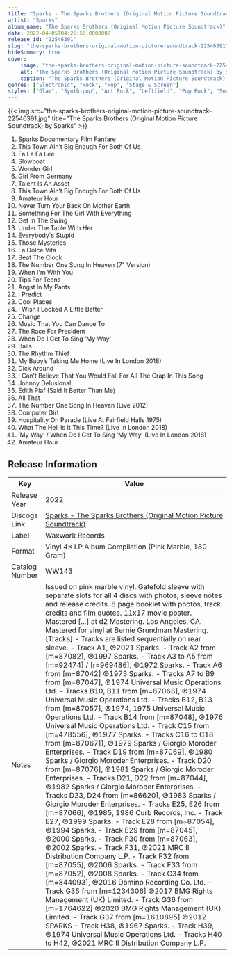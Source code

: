 ```yaml
---
title: "Sparks - The Sparks Brothers (Original Motion Picture Soundtrack)"
artist: "Sparks"
album_name: "The Sparks Brothers (Original Motion Picture Soundtrack)"
date: 2022-04-05T04:26:56.000000Z
release_id: "22546391"
slug: "the-sparks-brothers-original-motion-picture-soundtrack-22546391"
hideSummary: true
cover:
    image: "the-sparks-brothers-original-motion-picture-soundtrack-22546391.jpg"
    alt: "The Sparks Brothers (Original Motion Picture Soundtrack) by Sparks"
    caption: "The Sparks Brothers (Original Motion Picture Soundtrack) by Sparks"
genres: ["Electronic", "Rock", "Pop", "Stage & Screen"]
styles: ["Glam", "Synth-pop", "Art Rock", "Leftfield", "Pop Rock", "Soundtrack"]
---
```


{{< img src="the-sparks-brothers-original-motion-picture-soundtrack-22546391.jpg" title="The Sparks Brothers (Original Motion Picture Soundtrack) by Sparks" >}}

<!-- section break -->

1. Sparks Documentary Film Fanfare
2. This Town Ain’t Big Enough For Both Of Us
3. Fa La Fa Lee
4. Slowboat
5. Wonder Girl
6. Girl From Germany
7. Talent Is An Asset
8. This Town Ain’t Big Enough For Both Of Us
9. Amateur Hour
10. Never Turn Your Back On Mother Earth
11. Something For The Girl With Everything
12. Get In The Swing
13. Under The Table With Her
14. Everybody's Stupid
15. Those Mysteries
16. La Dolce Vita
17. Beat The Clock
18. The Number One Song In Heaven (7" Version)
19. When I'm With You
20. Tips For Teens
21. Angst In My Pants
22. I Predict
23. Cool Places
24. I Wish I Looked A Little Better
25. Change
26. Music That You Can Dance To
27. The Race For President
28. When Do I Get To Sing ‘My Way’
29. Balls
30. The Rhythm Thief
31. My Baby’s Taking Me Home (Live In London 2018)
32. Dick Around
33. I Can’t Believe That You Would Fall For All The Crap In This Song
34. Johnny Delusional
35. Edith Piaf (Said It Better Than Me)
36. All That
37. The Number One Song In Heaven (Live 2012)
38. Computer Girl
39. Hospitality On Parade (Live At Fairfield Halls 1975)
40. What The Hell Is It This Time? (Live In London 2018)
41. ‘My Way’ / When Do I Get To Sing ‘My Way’ (Live In London 2018)
42. Amateur Hour

<!-- section break -->








## Release Information
|  Key           | Value                                                |
| ---------------| ---------------------------------------------------- |
| Release Year   | 2022                                   |
| Discogs Link   | [Sparks - The Sparks Brothers (Original Motion Picture Soundtrack)](https://www.discogs.com/release/22546391-Sparks-The-Sparks-Brothers-Original-Motion-Picture-Soundtrack) |
| Label          | Waxwork Records |
| Format         | Vinyl 4× LP Album Compilation (Pink Marble, 180 Gram) |
| Catalog Number | WW143 |
| Notes | Issued on pink marble vinyl. Gatefold sleeve with separate slots for all 4 discs with photos, sleeve notes and release credits. 8 page booklet with photos, track credits and film quotes. 11x17 movie poster.  Mastered [...] at d2 Mastering. Los Angeles, CA. Mastered for vinyl at Bernie Grundman Mastering.  [Tracks] - Tracks are listed sequentially on rear sleeve. - Track A1, ℗2021 Sparks. - Track A2 from [m=87082], ℗1997 Sparks. - Track A3 to A5 from [m=92474] / [r=969486], ℗1972 Sparks. - Track A6 from [m=87042] ℗1973 Sparks. - Tracks A7 to B9 from [m=87047], ℗1974 Universal Music Operations Ltd. - Tracks B10, B11 from [m=87068], ℗1974 Universal Music Operations Ltd. - Tracks B12, B13 from [m=87057], ℗1974, 1975 Universal Music Operations Ltd. - Track B14 from [m=87048], ℗1976 Universal Music Operations Ltd. - Track C15 from [m=478556], ℗1977 Sparks. - Tracks C16 to C18 from [m=87067]], ℗1979 Sparks / Giorgio Moroder Enterprises. - Track D19 from [m=87069], ℗1980 Sparks / Giorgio Moroder Enterprises. - Track D20 from [m=87076], ℗1981 Sparks / Giorgio Moroder Enterprises. - Tracks D21, D22 from [m=87044], ℗1982 Sparks / Giorgio Moroder Enterprises. - Tracks D23, D24 from [m=86620], ℗1983 Sparks / Giorgio Moroder Enterprises. - Tracks E25, E26 from [m=87066], ℗1985, 1986 Curb Records, Inc. - Track E27, ℗1999 Sparks. - Track E28 from [m=87054], ℗1994 Sparks. - Track E29 from [m=87045], ℗2000 Sparks. - Track F30 from [m=87063], ℗2002 Sparks. - Track F31, ℗2021 MRC II Distribution Company L.P. - Track F32 from [m=87055], ℗2006 Sparks. - Track F33 from [m=87052], ℗2008 Sparks. - Track G34 from [m=844093], ℗2016 Domino Recording Co. Ltd. - Track G35 from [m=1234306] ℗2017 BMG Rights Management (UK) Limited. - Track G36 from [m=1764622] ℗2020 BMG Rights Management (UK) Limited. - Track G37 from [m=1610895] ℗2012 SPARKS - Track H38, ℗1967 Sparks. - Track H39, ℗1974 Universal Music Operations Ltd. - Tracks H40 to H42, ℗2021 MRC II Distribution Company L.P.   |